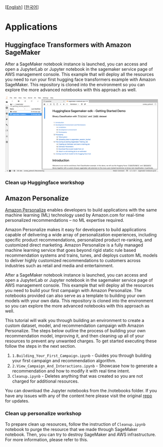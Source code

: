 [[English](README.md)] [[한국어](README.ko.md)]

# Applications
## Huggingface Transformers with Amazon SageMaker
After a SageMaker notebook instance is launched, you can access and open a JupyterLab or Jupyter notebook in the sagemaker service page of AWS management console. This example that will deploy all the resources you need to run your first hugging face transformers example with Amazon SageMaker. This repository is cloned into the environment so you can explore the more advanced notebooks with this approach as well.

![sagemaker-notebook-huggingface-getting-started](../../../images/sagemaker-notebook-huggingface-getting-started.png)

### Clean up Huggingface workshop

## Amazon Personalize
[Amazon Personalize](https://aws.amazon.com/personalize/) enables developers to build applications with the same machine learning (ML) technology used by Amazon.com for real-time personalized recommendations – no ML expertise required.

Amazon Personalize makes it easy for developers to build applications capable of delivering a wide array of personalization experiences, including specific product recommendations, personalized product re-ranking, and customized direct marketing. Amazon Personalize is a fully managed machine learning service that goes beyond rigid static rule based recommendation systems and trains, tunes, and deploys custom ML models to deliver highly customized recommendations to customers across industries such as retail and media and entertainment.

After a SageMaker notebook instance is launched, you can access and open a JupyterLab or Jupyter notebook in the sagemaker service page of AWS management console. This example that will deploy all the resources you need to build your first campaign with Amazon Personalize. The notebooks provided can also serve as a template to building your own models with your own data. This repository is cloned into the environment so you can explore the more advanced notebooks with this approach as well.

This tutorial will walk you through building an environment to create a custom dataset, model, and recommendation campaign with Amazon Personalize. The steps below outline the process of building your own recommendation model, improving it, and then cleaning up all of your resources to prevent any unwanted charges. To get started executing these follow the steps in the next section.

1. `1.Building_Your_First_Campaign.ipynb` - Guides you through building your first campaign and recommendation algorithm.
2. `2.View_Campaign_And_Interactions.ipynb` - Showcase how to generate a recommendation and how to modify it with real time intent.
3. `Cleanup.ipynb` - Deletes anything that was created so you are not charged for additional resources.

You can download the Jupyter notebooks from the /notebooks folder. If you have any issues with any of the content here please visit the original [repo](https://github.com/aws-samples/amazon-personalize-samples) for updates.

### Clean up personalize workshop
To prepare clean up resources, follow the instruction of `Cleanup.ipynb` notebook to purge the resource that we made through SageMaker notebook. Then, you can try to destroy SageMaker and AWS infrastructure. For more information, please refer to this.
